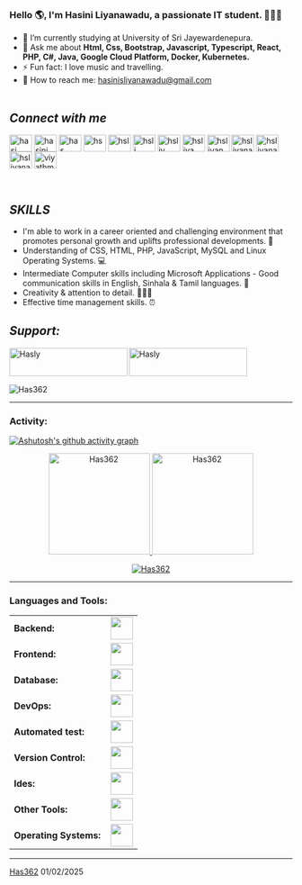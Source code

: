 <link rel="stylesheet" type='text/css' href="https://cdn.jsdelivr.net/gh/devicons/devicon@latest/devicon.min.css" />

### Hello 🌎, I'm Hasini Liyanawadu, a passionate IT student. 👩‍🎓✨

  - 🌱 I’m currently studying at University of Sri Jayewardenepura.
  - 💬 Ask me about **Html, Css, Bootstrap, Javascript, Typescript, React,  PHP,  C#, Java, Google Cloud Platform, Docker, Kubernetes.**
  - ⚡ Fun fact: I love music and travelling.
  - 📩 How to reach me: hasinisliyanawadu@gmail.com
<br></br>


## ***Connect with me***
<p align="left">
<a href="https://www.linkedin.com/in/hasini-liyanawadu-523a26236" target="blank"><img align="center" src="https://raw.githubusercontent.com/rahuldkjain/github-profile-readme-generator/master/src/images/icons/Social/linked-in-alt.svg" alt="hasi" height="30" width="40" /></a>
<a href="https://discordapp.com/users/hasini_20997" target="blank"><img align="center" src="https://raw.githubusercontent.com/rahuldkjain/github-profile-readme-generator/master/src/images/icons/Social/discord.svg" alt="hasini liyanawadu" height="30" width="40" /></a>
<a href="https://www.geeksforgeeks.org/user/hasinisli7psd/" target="blank"><img align="center" src="https://raw.githubusercontent.com/rahuldkjain/github-profile-readme-generator/master/src/images/icons/Social/geeks-for-geeks.svg" alt="has" height="30" width="40" /></a>
<a href="https://github.com/Has362" target="blank"><img align="center" src="https://raw.githubusercontent.com/rahuldkjain/github-profile-readme-generator/master/src/images/icons/Social/github.svg" alt="hs" height="30" width="40" /></a>
<a href="https://www.kaggle.com/hasiniliyanawadu" target="blank"><img align="center" src="https://raw.githubusercontent.com/rahuldkjain/github-profile-readme-generator/master/src/images/icons/Social/kaggle.svg" alt="hsl" height="30" width="40" /></a>
<a href="https://leetcode.com/u/NVFmpL1NRq/" target="blank"><img align="center" src="https://raw.githubusercontent.com/rahuldkjain/github-profile-readme-generator/master/src/images/icons/Social/leet-code.svg" alt="hsli" height="30" width="40" /></a>
<a href="https://medium.com/@hasinisliyanawadu" target="blank"><img align="center" src="https://raw.githubusercontent.com/rahuldkjain/github-profile-readme-generator/master/src/images/icons/Social/medium.svg" alt="hsliy" height="30" width="40" /></a>
<a href="https://www.pinterest.com/hasinisliyanawadu/" target="blank"><img align="center" src="https://raw.githubusercontent.com/rahuldkjain/github-profile-readme-generator/master/src/images/icons/Social/pinterest.svg" alt="hsliya" height="30" width="40" /></a>
<a href="https://www.reddit.com/user/AwayReplacement6046/" target="blank"><img align="center" src="https://raw.githubusercontent.com/rahuldkjain/github-profile-readme-generator/master/src/images/icons/Social/reddit.svg" alt="hsliyan" height="30" width="40" /></a>
<a href="https://www.snapchat.com/add/hasiii_02?share_id=8MSmsva2wl4&locale=en-US" target="blank"><img align="center" src="https://raw.githubusercontent.com/rahuldkjain/github-profile-readme-generator/master/src/images/icons/Social/snapchat.svg" alt="hsliyana" height="30" width="40" /></a>
<a href="https://stackoverflow.com/users/29498567/hasini-liyanawadu" target="blank"><img align="center" src="https://raw.githubusercontent.com/rahuldkjain/github-profile-readme-generator/master/src/images/icons/Social/stack-overflow.svg" alt="hsliyanaw" height="30" width="40" /></a>
<a href="https://x.com/h_liyanawadu" target="blank"><img align="center" src="https://raw.githubusercontent.com/rahuldkjain/github-profile-readme-generator/master/src/images/icons/Social/twitter.svg" alt="hsliyanawa" height="30" width="40" /></a>
<a href="https://www.hackerrank.com/profile/hasinisliyanawa1" target="blank"><img align="center" src="https://raw.githubusercontent.com/rahuldkjain/github-profile-readme-generator/master/src/images/icons/Social/hackerrank.svg" alt="viyathma arukgoda" height="30" width="40" /></a>
</p><br>

 ## ***SKILLS***
 
- I'm able to work in a career oriented and challenging environment that promotes personal growth and uplifts professional developments. 🚀
- Understanding of CSS, HTML, PHP, JavaScript, MySQL and Linux Operating Systems. 💻
- Intermediate Computer skills including Microsoft Applications - Good communication skills in English, Sinhala & Tamil languages. 🛬
- Creativity & attention to detail. 👩🏻‍💻
- Effective time management skills. ⏰

## ***Support:***
<p><a href="https://www.buymeacoffee.com/Hasini_Liyanawadu"> <img align="left" src="https://cdn.buymeacoffee.com/buttons/v2/default-yellow.png" height="50" width="210" alt="Hasly" /></a></p>

<p><a href="https://ko-fi.com/hasiniliyanawadu"> <img align="left" src="https://www.ko-fi.com/img/githubbutton_sm.svg" height="50" width="210" alt="Hasly" /></a></p><br>
<br>

<!-- Connect with me:
<p align="left">
<a href="https://twitter.com/RenatoResabala" target="blank"><i align="center" class="devicon-twitter-original" alt="Hasini_Liyanawadu" height="40" width="60" ></i>
</a>
<a href="https://www.linkedin.com/in/hasini-liyanawadu-523a26236/" target="blank"><i align="center" class="devicon-linkedin-plain colored" alt="Hasini_Liyanawadu" height="40" width="60" ></i>
</a>
</p> -->

<br>
<p align="left"> <img src="https://komarev.com/ghpvc/?username=Has362&label=Profile%20views&color=0e75b6&style=flat" alt="Has362" /> </p>


------
<h3 align="left">Activity:</h3>

[![Ashutosh's github activity graph](https://github-readme-activity-graph.vercel.app/graph?username=Has362&bg_color=100f0f&color=4c5e9e&line=4c569e&point=403e41&area=true&hide_border=true)](https://github.com/ashutosh00710/github-readme-activity-graph)

<div align="center">
  <a href="https://github.com/Has362">
    <img height="180em" src="https://github-readme-stats.vercel.app/api/top-langs?username=Has362&show_icons=true&locale=en&layout=compact&theme=tokyonight" alt="Has362"/>
    <img height="180em" src="https://github-readme-stats.vercel.app/api?username=Has362&show_icons=true&locale=en&layout=compact&theme=tokyonight" alt="Has362"/>
  </a>
</div>
<p align="center">
  <a href="https://github.com/Has362">
    <img src="https://github-readme-streak-stats.herokuapp.com/?user=Has362&&theme=tokyonight" alt="Has362" />
  </a>
</p>

------
<h3 align="left">Languages and Tools:</h3>
<table>
    <tr>
        <td style="font-weight: bold; padding-right: 10px; vertical-align: center; border: none;">Backend:</td>
        <td><img height="40" src="https://skillicons.dev/icons?i=php,java,cs,net,python,laravel,spring,maven,hibernate,nodejs,fastapi,flask,express,nginx,vite"/></td>
    </tr>
    <tr>
        <td style="font-weight: bold; padding-right: 10px; vertical-align: center;">Frontend:</td>
        <td><img height="40" src="https://skillicons.dev/icons?i=vue,vuetify,react,mui,bootstrap,html,css,sass,js,ts,figma"/></td>
    </tr>
    <tr>
        <td style="font-weight: bold; padding-right: 10px; vertical-align: center; border: none;">Database:</td>
        <td><img height="40" src="https://skillicons.dev/icons?i=mysql,postgresql,mongodb,elasticsearch"/></td>
    </tr>
    <tr>
        <td style="font-weight: bold; padding-right: 10px; vertical-align: center; border: none;">DevOps:</td>
        <td><img height="40" src="https://skillicons.dev/icons?i=docker,kubernetes,gcp,terraform,jenkins,githubactions,gitlarun"/></td>
    </tr>
    <tr>
        <td style="font-weight: bold; padding-right: 10px; vertical-align: center; border: none;">Automated test:</td>
        <td><img height="40" src="https://skillicons.dev/icons?i=selenium,jest,pytest,phpunit"/></td>
    </tr>
    <tr>
        <td style="font-weight: bold; padding-right: 10px; vertical-align: center; border: none;">Version Control:</td>
        <td><img height="40" src="https://skillicons.dev/icons?i=git,github,gitlab,bitbucket"/></td>
    </tr>
    <tr>
        <td style="font-weight: bold; padding-right: 10px; vertical-align: center; border: none;">Ides:</td>
        <td><img height="40" src="https://skillicons.dev/icons?i=vscode,phpstorm,eclipse,visualstudio,webstorm,sublime"/></td>
    </tr>
    <tr>
        <td style="font-weight: bold; padding-right: 10px; vertical-align: center; border: none;">Other Tools:</td>
        <td><img height="40" src="https://skillicons.dev/icons?i=rabbitmq,grafana,bash"/></td>
    </tr>
    <tr>
        <td style="font-weight: bold; padding-right: 10px; vertical-align: center; border: none;">Operating Systems:</td>
        <td><img height="40" src="https://skillicons.dev/icons?i=windows,ubuntu,debian,alpine"/></td>
    </tr>
</table>

------
[Has362](https://github.com/Has362)
01/02/2025

